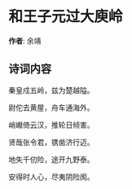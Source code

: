 # 和王子元过大庾岭

**作者**: 余靖

## 诗词内容

秦皇戍五岭，兹为楚越隘。

尉佗去黄屋，舟车通海外。

峭𪩘倚云汉，推轮日倾害。

贤哉张令君，镌凿济行迈。

地失千仞险，途开九野泰。

安得时人心，尽夷阴险阂。

